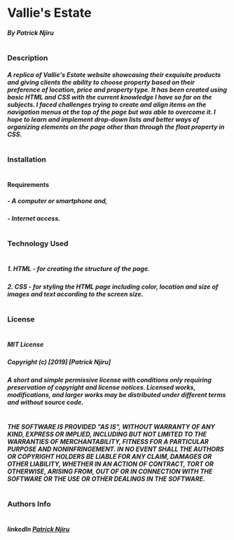 # Vallie's Estate
##### By Patrick Njiru
#
### Description
##### A replica of Vallie's Estate website showcasing their exquisite products and giving clients the ability to choose property based on their preference of location, price and property type. It has been created using basic HTML and CSS with the current knowledge I have so far on the subjects. I faced challenges trying to create and align items on the navigation menus at the top of the page but was able to overcome it. I hope to learn and implement drop-down lists and better ways of organizing elements on the page other than through the float property in CSS.
#
### Installation
#
#### Requirements
##### - A computer or smartphone and,
##### - Internet access.
#
### Technology Used
#
##### 1. HTML - for creating the structure of the page.
##### 2. CSS - for styling the HTML page including color, location and size of images and text according to the screen size.
#
### License
#
##### MIT License

##### Copyright (c) [2019] [Patrick Njiru]
##### A short and simple permissive license with conditions only requiring preservation of copyright and license notices. Licensed works, modifications, and larger works may be distributed under different terms and without source code.
#
##### THE SOFTWARE IS PROVIDED "AS IS", WITHOUT WARRANTY OF ANY KIND, EXPRESS OR IMPLIED, INCLUDING BUT NOT LIMITED TO THE WARRANTIES OF MERCHANTABILITY, FITNESS FOR A PARTICULAR PURPOSE AND NONINFRINGEMENT. IN NO EVENT SHALL THE AUTHORS OR COPYRIGHT HOLDERS BE LIABLE FOR ANY CLAIM, DAMAGES OR OTHER LIABILITY, WHETHER IN AN ACTION OF CONTRACT, TORT OR OTHERWISE, ARISING FROM, OUT OF OR IN CONNECTION WITH THE SOFTWARE OR THE USE OR OTHER DEALINGS IN THE SOFTWARE.
#
### Authors Info
#
##### linkedIn [Patrick Njiru](httpswwwlinkedincominpatricknjiru7569241ba)
